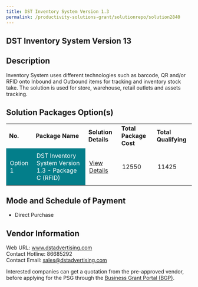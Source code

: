 ```yaml
---
title: DST Inventory System Version 1.3
permalink: /productivity-solutions-grant/solutionrepo/solution2840
---
```


## DST Inventory System Version 13

## Description

Inventory System uses different technologies such as barcode, QR and/or RFID onto Inbound and Outbound items for tracking and inventory stock take. The solution is used for store, warehouse, retail outlets and assets tracking.

## Solution Packages Option(s)

<table>
<tr>
<td><b>No.</b></td>
<td><b>Package Name</b></td>
<td><b>Solution Details</b></td>
<td><b>Total Package Cost</b></td>
<td><b>Total Qualifying</b></td>
</tr>
<tr>
<td style='padding: 10px; background-color: #037E8A; color: #FFFFFF;'>Option 1</td>
<td style='padding: 10px; background-color: #037E8A; color: #FFFFFF;'>DST Inventory System Version 1.3 - Package C (RFID)</td>
<td style='padding: 10px;'><a href='https://www.gobusiness.gov.sg/images/psg/DST_Advertising_Invt_20210484_Desensitised_Annex_3_R_Part_3.pdf' target='_blank'>View Details</a></td>
<td style='padding: 10px;'>12550</td>
<td style='padding: 10px;'>11425</td>
</tr>
</table>

## Mode and Schedule of Payment

 - Direct Purchase

## Vendor Information

 Web URL: www.dstadvertising.com <br>Contact Hotline: 86685292 <br>Contact Email: sales@dstadvertising.com <br>

Interested companies can get a quotation from the pre-approved vendor, before applying for the PSG through the <a href='https://www.businessgrants.gov.sg/' target='_blank' rel='noopener'>Business Grant Portal (BGP)</a>.

<script src="/jquery/resize-tables.js"></script>

